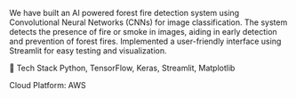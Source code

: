 We have built an AI powered forest fire detection system using Convolutional Neural Networks (CNNs) for image
classification. The system detects the presence of fire or smoke in images, aiding in early detection and prevention of
forest fires. Implemented a user-friendly interface using Streamlit for easy testing and visualization.

 Tech Stack
Python, TensorFlow, Keras, Streamlit, Matplotlib

Cloud Platform: AWS
